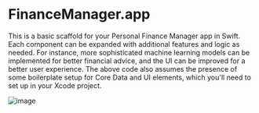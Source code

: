 # FinanceManager.app

This is a basic scaffold for your Personal Finance Manager app in Swift. Each component can be expanded with additional features and logic as needed. For instance, more sophisticated machine learning models can be implemented for better financial advice, and the UI can be improved for a better user experience. The above code also assumes the presence of some boilerplate setup for Core Data and UI elements, which you'll need to set up in your Xcode project.


![image](https://github.com/niccoding101/FinanceManager.app/assets/102242537/2f8ebcb7-4111-4208-aac5-7f9b264ce3f8)
